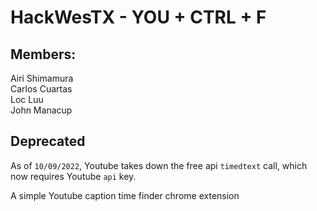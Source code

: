 # HackWesTX - YOU + CTRL + F  
## Members:  
Airi Shimamura  
Carlos Cuartas    
Loc Luu  
John Manacup  

## Deprecated

As of `10/09/2022`, Youtube takes down the free api `timedtext` call, which now requires Youtube `api` key.

A simple Youtube caption time finder chrome extension 
